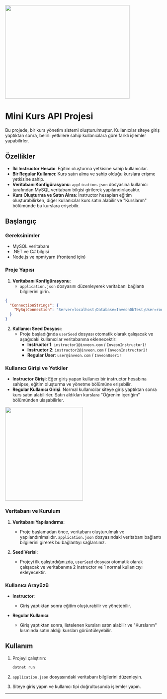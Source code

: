 <img src="https://i.imgur.com/4M72gL0.png" width="400" height="300" />

# Mini Kurs API Projesi

Bu projede, bir kurs yönetim sistemi oluşturulmuştur. Kullanıcılar siteye giriş yaptıktan sonra, belirli yetkilere sahip kullanıcılara göre farklı işlemler yapabilirler. 

## Özellikler

- **İki Instructor Hesabı**: Eğitim oluşturma yetkisine sahip kullanıcılar.
- **Bir Regular Kullanıcı**: Kurs satın alma ve sahip olduğu kurslara erişme yetkisine sahip.
- **Veritabanı Konfigürasyonu**: `application.json` dosyasına kullanıcı tarafından MySQL veritabanı bilgisi girilerek yapılandırılacaktır.
- **Kurs Oluşturma ve Satın Alma**: Instructor hesapları eğitim oluşturabilirken, diğer kullanıcılar kurs satın alabilir ve "Kurslarım" bölümünde bu kurslara erişebilir.

## Başlangıç

### Gereksinimler

- MySQL veritabanı
- .NET ve C# bilgisi
- Node.js ve npm/yarn (frontend için)

### Proje Yapısı

1. **Veritabanı Konfigürasyonu**: 
   - `application.json` dosyasını düzenleyerek veritabanı bağlantı bilgilerini girin.

```json
{
  "ConnectionStrings": {
    "MySqlConnection": "Server=localhost;Database=InveonDbTest;User=root;Password=yourpassword;Port=3306;"
  }
}
```

2. **Kullanıcı Seed Dosyası**:
   - Proje başladığında `userSeed` dosyası otomatik olarak çalışacak ve aşağıdaki kullanıcılar veritabanına eklenecektir:
     - **Instructor 1**: `instructor1@inveon.com` / `InveonInstructor1!`
     - **Instructor 2**: `instructor2@inveon.com` / `InveonInstructor2!`
     - **Regular User**: `user@inveon.com` / `InveonUser1!`

### Kullanıcı Girişi ve Yetkiler

- **Instructor Girişi**: Eğer giriş yapan kullanıcı bir instructor hesabına sahipse, eğitim oluşturma ve yönetme bölümüne erişebilir.
- **Regular Kullanıcı Girişi**: Normal kullanıcılar siteye giriş yaptıktan sonra kurs satın alabilirler. Satın aldıkları kurslara "Öğrenim içeriğim" bölümünden ulaşabilirler.
  
<img src="https://i.imgur.com/tDnSraR.png" width="250" height="300" />



### Veritabanı ve Kurulum

1. **Veritabanı Yapılandırma**:
   - Proje başlamadan önce, veritabanı oluşturulmalı ve yapılandırılmalıdır. `application.json` dosyasındaki veritabanı bağlantı bilgilerini girerek bu bağlantıyı sağlarsınız.

2. **Seed Verisi**:
   - Projeyi ilk çalıştırdığınızda, `userSeed` dosyası otomatik olarak çalışacak ve veritabanına 2 instructor ve 1 normal kullanıcıyı ekleyecektir.

### Kullanıcı Arayüzü

- **Instructor**:
  - Giriş yaptıktan sonra eğitim oluşturabilir ve yönetebilir.
  
- **Regular Kullanıcı**:
  - Giriş yaptıktan sonra, listelenen kursları satın alabilir ve "Kurslarım" kısmında satın aldığı kursları görüntüleyebilir.

## Kullanım

1. Projeyi çalıştırın:
   ```bash
   dotnet run
   ```

2. `application.json` dosyasındaki veritabanı bilgilerini düzenleyin.

3. Siteye giriş yapın ve kullanıcı tipi doğrultusunda işlemler yapın.

---
